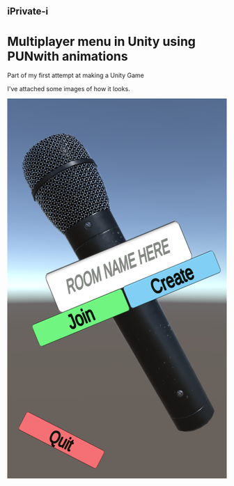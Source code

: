 ## iPrivate-i
# Multiplayer menu in Unity using PUNwith animations

Part of my first attempt at making a Unity Game

I've attached some images of how it looks.

<img src="MarkdownImages/MENU1.PNG">
